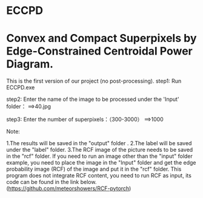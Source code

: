# ECCPD
# Convex and Compact Superpixels by Edge-Constrained Centroidal Power Diagram.

This is the first version of our project (no post-processing). 
step1:
Run ECCPD.exe 


step2:
Enter the name of the image to be processed under the 'Input' folder：
==>40.jpg


step3:
Enter the number of superpixels：（300-3000）
==>1000



Note:


1.The results will be saved in the "output" folder .
2.The label will be saved under the "label" folder. 
3.The RCF image of the picture needs to be saved in the "rcf" folder. 
If you need to run an image other than the "input" folder example, you need to place the image in the "Input" folder and get the edge probability image (RCF) 
of the image and put it in the "rcf" folder. This program does not integrate RCF content, you need to run RCF as input, its code can be found in the link below. 
 (https://github.com/meteorshowers/RCF-pytorch)


